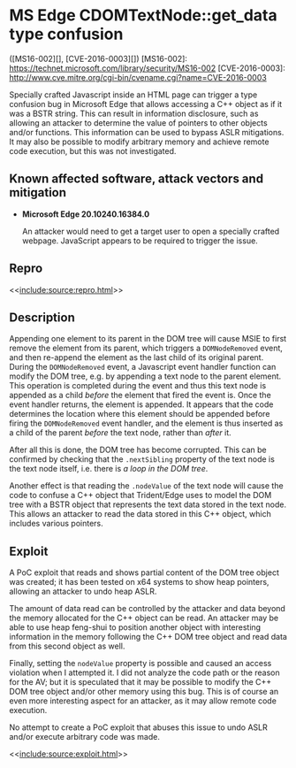 MS Edge CDOMTextNode::get_data type confusion
=============================================
([MS16-002][], [CVE-2016-0003][])
[MS16-002]: https://technet.microsoft.com/library/security/MS16-002
[CVE-2016-0003]: http://www.cve.mitre.org/cgi-bin/cvename.cgi?name=CVE-2016-0003

Specially crafted Javascript inside an HTML page can trigger a type confusion
bug in Microsoft Edge that allows accessing a C++ object as if it was a BSTR
string. This can result in information disclosure, such as allowing an attacker
to determine the value of pointers to other objects and/or functions. This
information can be used to bypass ASLR mitigations. It may also be possible to
modify arbitrary memory and achieve remote code execution, but this was not
investigated.

Known affected software, attack vectors and mitigation
------------------------------------------------------
+ **Microsoft Edge 20.10240.16384.0**

  An attacker would need to get a target user to open a specially crafted
  webpage. JavaScript appears to be required to trigger the issue.

Repro
-----
<<<include:source:repro.html>>>

Description
-----------
Appending one element to its parent in the DOM tree will cause MSIE to first
remove the element from its parent, which triggers a `DOMNodeRemoved` event,
and then re-append the element as the last child of its original parent. During
the `DOMNodeRemoved` event, a Javascript event handler function can modify the
DOM tree, e.g. by appending a text node to the parent element. This operation is
completed during the event and thus this text node is appended as a child
*before* the element that fired the event is. Once the event handler returns,
the element is appended. It appears that the code determines the location where
this element should be appended before firing the `DOMNodeRemoved` event
handler, and the element is thus inserted as a child of the parent *before* the
text node, rather than *after* it.

After all this is done, the DOM tree has become corrupted. This can be confirmed
by checking that the `.nextSibling` property of the text node is the text node
itself, i.e. there is *a loop in the DOM tree*.

Another effect is that reading the `.nodeValue` of the text node will cause the
code to confuse a C++ object that Trident/Edge uses to model the DOM tree with
a BSTR object that represents the text data stored in the text node. This allows
an attacker to read the data stored in this C++ object, which includes various
pointers.

Exploit
-------
A PoC exploit that reads and shows partial content of the DOM tree object was
created; it has been tested on x64 systems to show heap pointers, allowing an
attacker to undo heap ASLR.

The amount of data read can be controlled by the attacker and data beyond the
memory allocated for the C++ object can be read. An attacker may be able to use
heap feng-shui to position another object with interesting information in the
memory following the C++ DOM tree object and read data from this second object
as well.

Finally, setting the `nodeValue` property is possible and caused an access
violation when I attempted it. I did not analyze the code path or the reason
for the AV; but it is speculated that it may be possible to modify the C++
DOM tree object and/or other memory using this bug. This is of course an even
more interesting aspect for an attacker, as it may allow remote code execution.

No attempt to create a PoC exploit that abuses this issue to undo ASLR and/or
execute arbitrary code was made.

<<<include:source:exploit.html>>>